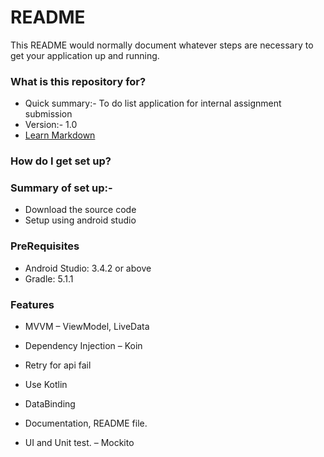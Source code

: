 # README #

This README would normally document whatever steps are necessary to get your application up and running.

### What is this repository for? ###

* Quick summary:- To do list application for internal assignment submission
* Version:- 1.0
* [Learn Markdown](https://bitbucket.org/tutorials/markdowndemo)

### How do I get set up? ###

### Summary of set up:- ###
  *  Download the source code
  *  Setup using android studio


### PreRequisites ###
* Android Studio: 3.4.2 or above
* Gradle: 5.1.1

### Features ###
* MVVM – ViewModel, LiveData

* Dependency Injection – Koin
* Retry for api fail
* Use Kotlin
* DataBinding
* Documentation, README file.
* UI and Unit test. –  Mockito 
